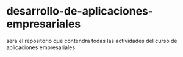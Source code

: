 # desarrollo-de-aplicaciones-empresariales
sera el repositorio que contendra todas las actividades del curso de aplicaciones empresariales

